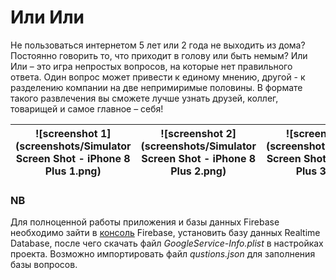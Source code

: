 #  Или Или

Не пользоваться интернетом 5 лет или 2 года не выходить из дома? Постоянно говорить то, что приходит в голову или быть немым?
Или Или – это игра непростых вопросов, на которые нет правильного ответа. Один вопрос может привести к единому мнению, другой - к разделению компании на две непримиримые половины. В формате такого развлечения вы сможете лучше узнать друзей, коллег, товарищей и самое главное – себя!

| ![screenshot 1](screenshots/Simulator Screen Shot - iPhone 8 Plus 1.png)  |  ![screenshot 2](screenshots/Simulator Screen Shot - iPhone 8 Plus 2.png)  |  ![screenshot 3](screenshots/Simulator Screen Shot - iPhone 8 Plus 3.png)  |
|:-:|:-:|:-:|

### NB
Для полноценной работы приложения и базы данных Firebase необходимо зайти в [консоль](https://console.firebase.google.com/) Firebase, установить базу данных Realtime Database, после чего скачать файл *GoogleService-Info.plist* в настройках проекта.
Возможно импортировать файл *qustions.json* для заполнения базы вопросов.
